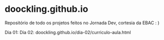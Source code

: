 # doockling.github.io
Repositório de todo os projetos feitos no Jornada Dev, cortesia da EBAC : )

Dia 01:
Dia 02: doockling.github.io/dia-02/curriculo-aula.html
